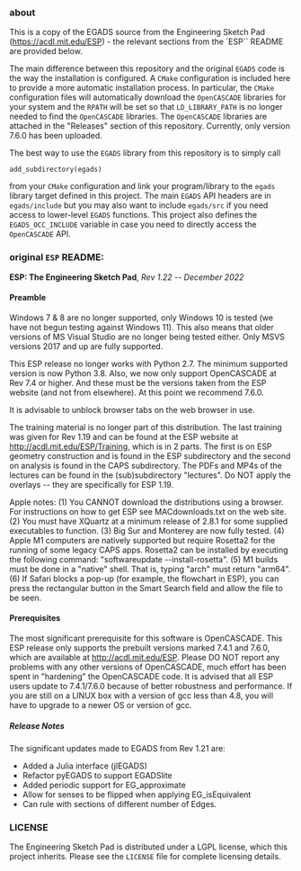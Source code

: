 ### **about**

This is a copy of the EGADS source from the Engineering Sketch Pad (https://acdl.mit.edu/ESP) - the relevant sections from the `ESP`` README are provided below.

The main difference between this repository and the original `EGADS` code is the way the installation is configured. A `CMake` configuration is included here to provide a more automatic installation process.
In particular, the `CMake` configuration files will automatically download the `OpenCASCADE` libraries for your system and the `RPATH` will be set so that `LD_LIBRARY_PATH` is no longer needed to find the `OpenCASCADE` libraries. The `OpenCASCADE` libraries are attached in the "Releases" section of this repository. Currently, only version 7.6.0 has been uploaded.

The best way to use the `EGADS` library from this repository is to simply call

```
add_subdirectory(egads)
```

from your `CMake` configuration and link your program/library to the `egads` library target defined in this project. The main `EGADS` API headers are in `egads/include` but you may also want to include `egads/src` if you need access to lower-level `EGADS` functions. This project also defines the `EGADS_OCC_INCLUDE` variable in case you need to directly access the `OpenCASCADE` API.

### original `ESP` README:

**ESP: The Engineering Sketch Pad**, _Rev 1.22 -- December 2022_

#### Preamble

Windows 7 & 8 are no longer supported, only Windows 10 is tested (we have
not begun testing against Windows 11). This also means that older versions
of MS Visual Studio are no longer being tested either. Only MSVS versions
2017 and up are fully supported.

This ESP release no longer works with Python 2.7. The minimum supported
version is now Python 3.8. Also, we now only support OpenCASCADE at Rev
7.4 or higher. And these must be the versions taken from the ESP website
(and not from elsewhere). At this point we recommend 7.6.0.

It is advisable to unblock browser tabs on the web browser in use.

The training material is no longer part of this distribution. The last
training was given for Rev 1.19 and can be found at the ESP website at
http://acdl.mit.edu/ESP/Training, which is in 2 parts. The first is on
ESP geometry construction and is found in the ESP subdirectory and the
second on analysis is found in the CAPS subdirectory. The PDFs and MP4s
of the lectures can be found in the (sub)subdirectory "lectures".
Do NOT apply the overlays -- they are specifically for ESP 1.19.

Apple notes:
(1) You CANNOT download the distributions using a browser. For instructions
on how to get ESP see MACdownloads.txt on the web site.
(2) You must have XQuartz at a minimum release of 2.8.1 for some supplied
executables to function.
(3) Big Sur and Monterey are now fully tested.
(4) Apple M1 computers are natively supported but require Rosetta2 for the
running of some legacy CAPS apps. Rosetta2 can be installed by
executing the following command: "softwareupdate --install-rosetta".
(5) M1 builds must be done in a "native" shell. That is, typing "arch"
must return "arm64".
(6) If Safari blocks a pop-up (for example, the flowchart in ESP),
you can press the rectangular button in the Smart Search field
and allow the file to be seen.

#### Prerequisites

The most significant prerequisite for this software is OpenCASCADE.
This ESP release only supports the prebuilt versions marked 7.4.1
and 7.6.0, which are available at http://acdl.mit.edu/ESP. Please DO
NOT report any problems with any other versions of OpenCASCADE, much
effort has been spent in "hardening" the OpenCASCADE code. It is advised
that all ESP users update to 7.4.1/7.6.0 because of better robustness and
performance. If you are still on a LINUX box with a version of gcc less
than 4.8, you will have to upgrade to a newer OS or version of gcc.

##### Release Notes

The significant updates made to EGADS from Rev 1.21 are:

- Added a Julia interface (jlEGADS)
- Refactor pyEGADS to support EGADSlite
- Added periodic support for EG_approximate
- Allow for senses to be flipped when applying EG_isEquivalent
- Can rule with sections of different number of Edges.

### **LICENSE**

The Engineering Sketch Pad is distributed under a LGPL license, which this project inherits.
Please see the `LICENSE` file for complete licensing details.
